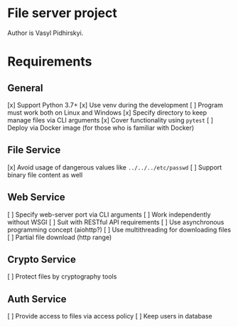 
# File server project

Author is Vasyl Pidhirskyi.

# Requirements

## General

[x] Support Python 3.7+
[x] Use venv during the development
[ ] Program must work both on Linux and Windows
[x] Specify directory to keep manage files via CLI arguments
[x] Cover functionality using `pytest`
[ ] Deploy via Docker image (for those who is familiar with Docker)

## File Service

[x] Avoid usage of dangerous values like `../../../etc/passwd`
[ ] Support binary file content as well

## Web Service

[ ] Specify web-server port via CLI arguments
[ ] Work independently without WSGI
[ ] Suit with RESTful API requirements
[ ] Use asynchronous programming concept (aiohttp?)
[ ] Use multithreading for downloading files
[ ] Partial file download (http range)

## Crypto Service

[ ] Protect files by cryptography tools

## Auth Service

[ ] Provide access to files via access policy
[ ] Keep users in database
